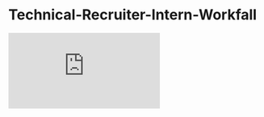 # Technical-Recruiter-Intern-Workfall

![intern](https://github.com/datamind321/Technical-Recruiter-Intern-Workfall/blob/main/Internship%20Completion%20Certificate.pdf)
